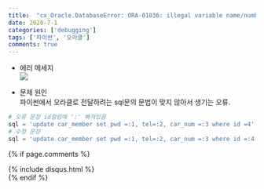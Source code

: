 ```yaml
---
title:  "cx_Oracle.DatabaseError: ORA-01036: illegal variable name/number 오류"
date: 2020-7-1
categories: ['debugging']
tags: ['파이썬', '오라클']
comments: true
---
```


- 에러 메세지 <br>
![](https://lh3.googleusercontent.com/vwq_ZjEWqCsXd5c7R0FmNZHlm_fIeHCmSlG1w4MnA9F69TacFtWOHV6xJ2a5XCLYEeD3JQuidtizEY6vMaFhIebkfT-Y4IPZi6vxFfmrg9Mi-kdY_jecoofpGPrtinLGC_HLrd6u)

- 문제 원인 <br>
파이썬에서 오라클로 전달하려는 sql문의 문법이 맞지 않아서 생기는 오류.
```python
# 오류 문장 id컬럼에 ':' 빠져있음
sql = 'update car_member set pwd =:1, tel=:2, car_num =:3 where id =4'
# 수정 문장
sql = 'update car_member set pwd =:1, tel=:2, car_num =:3 where id =:4'
```


{% if page.comments %}
<div id="post-disqus" class="container">
{% include disqus.html %}
</div>
{% endif %}


